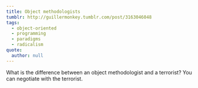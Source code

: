 ```yaml
---
title: Object methodologists
tumblr: http://guillermonkey.tumblr.com/post/3163046048
tags:
  - object-oriented
  - programming
  - paradigms
  - radicalism
quote:
  author: null
---
```


What is the difference between an object methodologist and a terrorist? You can negotiate with the terrorist.
